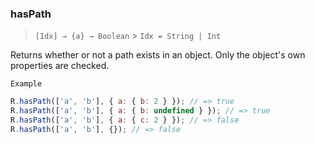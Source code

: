 ### hasPath

> `[Idx] → {a} → Boolean` > `Idx = String | Int`

Returns whether or not a path exists in an object. Only the object's own properties are checked.

`Example`

```js
R.hasPath(['a', 'b'], { a: { b: 2 } }); // => true
R.hasPath(['a', 'b'], { a: { b: undefined } }); // => true
R.hasPath(['a', 'b'], { a: { c: 2 } }); // => false
R.hasPath(['a', 'b'], {}); // => false
```
